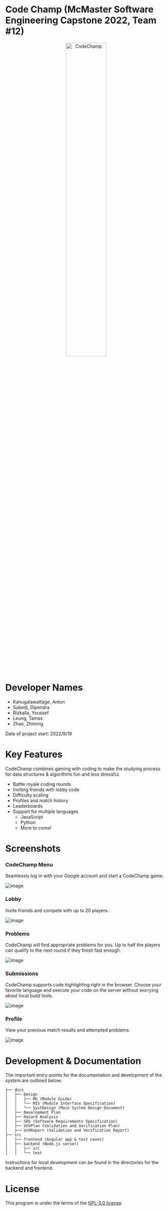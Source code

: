 # Code Champ (McMaster Software Engineering Capstone 2022, Team #12)

<div align="center">
  <img src="https://user-images.githubusercontent.com/32617102/229900954-c10d6085-17d8-4444-9df6-2a177428c658.png" alt="CodeChamp" height="50%" width="50%">
</div>

# Developer Names
- Kanugalawattage, Anton
- Subedi, Dipendra
- Rizkalla, Youssef
- Leung, Tamas
- Zhao, Zhiming

Date of project start: 2022/9/19

# Key Features
CodeChamp combines gaming with coding to make the studying process for data structures & algorithms fun and less stressful.

- Battle royale coding rounds
- Inviting friends with lobby code
- Difficulty scaling
- Profiles and match history
- Leaderboards
- Support for multiple languages
  - JavaScript
  - Python
  - More to come!

# Screenshots
### CodeChamp Menu
Seamlessly log in with your Google account and start a CodeChamp game.

![image](https://user-images.githubusercontent.com/32617102/229911179-8ffcd1c5-181b-4740-b8e7-b4865183e83b.png)

### Lobby
Invite friends and compete with up to 20 players.

![image](https://user-images.githubusercontent.com/32617102/229911140-e321ca61-cb6a-48cb-b9d7-05753d532494.png)

### Problems
CodeChamp will find appropriate problems for you. Up to half the players can qualify to the next round if they finish fast enough.

![image](https://user-images.githubusercontent.com/32617102/229898154-0a6f118d-8ffd-4aa0-8fd9-ac8da76ee56c.png)

### Submissions
CodeChamp supports code highlighting right in the browser. Choose your favorite language and execute your code on the server without worrying about local build tools.

![image](https://user-images.githubusercontent.com/32617102/229898214-29baaa0a-b252-4258-bc06-29a05e462f36.png)

### Profile
View your previous match results and attempted problems.

![image](https://user-images.githubusercontent.com/32617102/229911266-4322504b-22ab-4a2f-9ab4-0a59e670e8a5.png)

# Development & Documentation

The important entry-points for the documentation and development of the system are outlined below:
```
├── docs
│   ├── Design
│   │   ├── MG (Module Guide)
│   │   └── MIS (Module Interface Specification)
│   │   └── SystDesign (Main System Design Document)
│   ├── Development Plan
│   ├── Hazard Analysis
│   ├── SRS (Software Requirements Specification)
│   ├── VnVPlan (Validation and Verification Plan)
│   ├── VnVReport (Validation and Verification Report)
├── src
│   ├── frontend (Angular app & test cases)
│   ├── backend (Node.js server)
│   │   ├── src
│   │   └── test
```

Instructions for local development can be found in the directories for the backend and frontend.

# License

This program is under the terms of the [GPL-3.0 license](https://github.com/Tamas-Leung/CodeChamp/blob/main/LICENSE).

